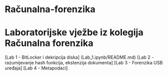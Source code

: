 # Računalna-forenzika
# Laboratorijske vježbe iz kolegija Računalna forenzika
  [Lab 1 - BitLocker i dekripcija diska] (Lab_1.ipynb/README.md)
  [Lab 2 - razumijevanje hash funkcija, ekstenzija dokumenta]
  [Lab 3 - Forenzika USB uređaja]
  [Lab 4 - Metapodaci]
